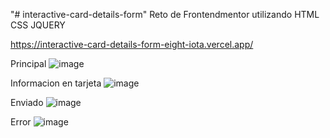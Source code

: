 "# interactive-card-details-form" Reto de Frontendmentor utilizando HTML CSS JQUERY

https://interactive-card-details-form-eight-iota.vercel.app/

Principal
![image](https://github.com/gabrielveliz/interactive-card-details-form/assets/24717811/eac61c59-11df-4036-ac67-ebc00eaf382f)

Informacion en tarjeta
![image](https://github.com/gabrielveliz/interactive-card-details-form/assets/24717811/629b4654-31c0-4bec-b263-a53f976fce3f)

Enviado
![image](https://github.com/gabrielveliz/interactive-card-details-form/assets/24717811/1cae126c-1818-482d-b8fc-5173b617511e)

Error
![image](https://github.com/gabrielveliz/interactive-card-details-form/assets/24717811/4980fe3a-cd7f-411e-a316-46a3cfba0427)
